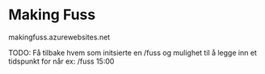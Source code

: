 # Making Fuss

makingfuss.azurewebsites.net

TODO: Få tilbake hvem som initsierte en /fuss og mulighet til å legge inn et tidspunkt for når ex:
/fuss 15:00
